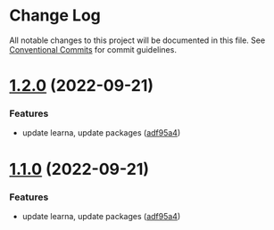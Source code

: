 # Change Log

All notable changes to this project will be documented in this file.
See [Conventional Commits](https://conventionalcommits.org) for commit guidelines.

# [1.2.0](https://github.com/pio-kniaz/DoggyMeet/compare/v1.1.1...v1.2.0) (2022-09-21)


### Features

* update learna, update packages ([adf95a4](https://github.com/pio-kniaz/DoggyMeet/commit/adf95a43f586c795780a6921ec9c147812fec73f))





# [1.1.0](https://github.com/pio-kniaz/DoggyMeet/compare/v1.1.1...v1.1.0) (2022-09-21)


### Features

* update learna, update packages ([adf95a4](https://github.com/pio-kniaz/DoggyMeet/commit/adf95a43f586c795780a6921ec9c147812fec73f))
